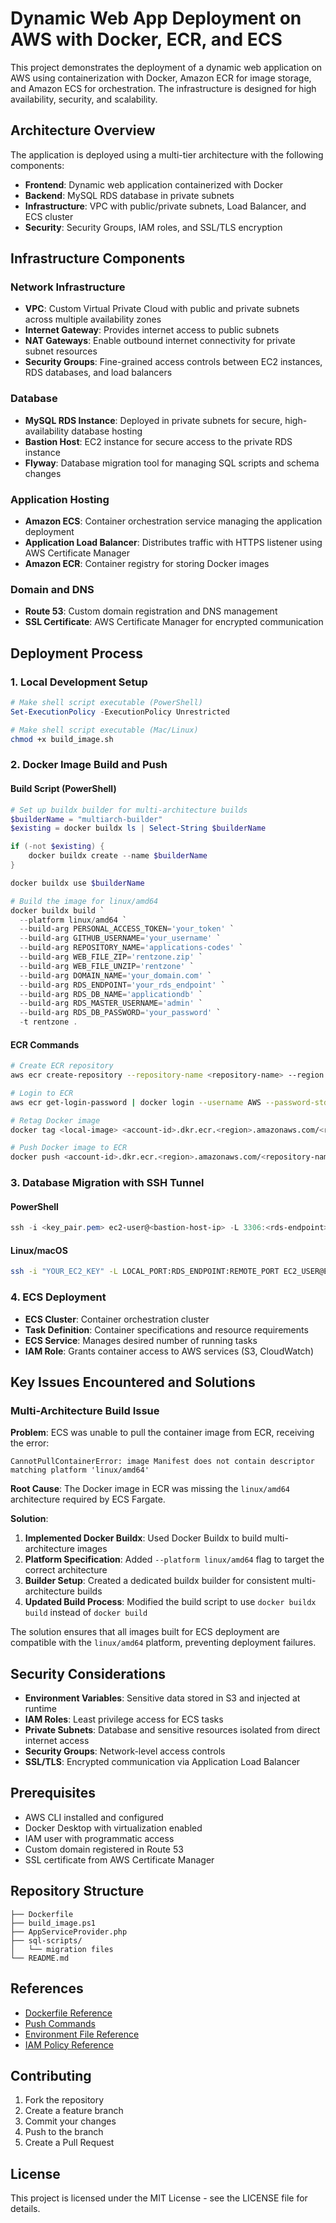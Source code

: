 # Dynamic Web App Deployment on AWS with Docker, ECR, and ECS

This project demonstrates the deployment of a dynamic web application on AWS using containerization with Docker, Amazon ECR for image storage, and Amazon ECS for orchestration. The infrastructure is designed for high availability, security, and scalability.

## Architecture Overview

The application is deployed using a multi-tier architecture with the following components:

-   **Frontend**: Dynamic web application containerized with Docker
-   **Backend**: MySQL RDS database in private subnets
-   **Infrastructure**: VPC with public/private subnets, Load Balancer, and ECS cluster
-   **Security**: Security Groups, IAM roles, and SSL/TLS encryption

## Infrastructure Components

### Network Infrastructure

-   **VPC**: Custom Virtual Private Cloud with public and private subnets across multiple availability zones
-   **Internet Gateway**: Provides internet access to public subnets
-   **NAT Gateways**: Enable outbound internet connectivity for private subnet resources
-   **Security Groups**: Fine-grained access controls between EC2 instances, RDS databases, and load balancers

### Database

-   **MySQL RDS Instance**: Deployed in private subnets for secure, high-availability database hosting
-   **Bastion Host**: EC2 instance for secure access to the private RDS instance
-   **Flyway**: Database migration tool for managing SQL scripts and schema changes

### Application Hosting

-   **Amazon ECS**: Container orchestration service managing the application deployment
-   **Application Load Balancer**: Distributes traffic with HTTPS listener using AWS Certificate Manager
-   **Amazon ECR**: Container registry for storing Docker images

### Domain and DNS

-   **Route 53**: Custom domain registration and DNS management
-   **SSL Certificate**: AWS Certificate Manager for encrypted communication

## Deployment Process

### 1. Local Development Setup

```powershell
# Make shell script executable (PowerShell)
Set-ExecutionPolicy -ExecutionPolicy Unrestricted

```

```bash
# Make shell script executable (Mac/Linux)
chmod +x build_image.sh

```

### 2. Docker Image Build and Push

#### Build Script (PowerShell)

```powershell
# Set up buildx builder for multi-architecture builds
$builderName = "multiarch-builder"
$existing = docker buildx ls | Select-String $builderName

if (-not $existing) {
    docker buildx create --name $builderName
}

docker buildx use $builderName

# Build the image for linux/amd64
docker buildx build `
  --platform linux/amd64 `
  --build-arg PERSONAL_ACCESS_TOKEN='your_token' `
  --build-arg GITHUB_USERNAME='your_username' `
  --build-arg REPOSITORY_NAME='applications-codes' `
  --build-arg WEB_FILE_ZIP='rentzone.zip' `
  --build-arg WEB_FILE_UNZIP='rentzone' `
  --build-arg DOMAIN_NAME='your_domain.com' `
  --build-arg RDS_ENDPOINT='your_rds_endpoint' `
  --build-arg RDS_DB_NAME='applicationdb' `
  --build-arg RDS_MASTER_USERNAME='admin' `
  --build-arg RDS_DB_PASSWORD='your_password' `
  -t rentzone .

```

#### ECR Commands

```bash
# Create ECR repository
aws ecr create-repository --repository-name <repository-name> --region <region>

# Login to ECR
aws ecr get-login-password | docker login --username AWS --password-stdin <account-id>.dkr.ecr.<region>.amazonaws.com

# Retag Docker image
docker tag <local-image> <account-id>.dkr.ecr.<region>.amazonaws.com/<repository-name>:latest

# Push Docker image to ECR
docker push <account-id>.dkr.ecr.<region>.amazonaws.com/<repository-name>:latest

```

### 3. Database Migration with SSH Tunnel

#### PowerShell

```powershell
ssh -i <key_pair.pem> ec2-user@<bastion-host-ip> -L 3306:<rds-endpoint>:3306 -N

```

#### Linux/macOS

```bash
ssh -i "YOUR_EC2_KEY" -L LOCAL_PORT:RDS_ENDPOINT:REMOTE_PORT EC2_USER@EC2_HOST -N -f

```

### 4. ECS Deployment

-   **ECS Cluster**: Container orchestration cluster
-   **Task Definition**: Container specifications and resource requirements
-   **ECS Service**: Manages desired number of running tasks
-   **IAM Role**: Grants container access to AWS services (S3, CloudWatch)

## Key Issues Encountered and Solutions

### Multi-Architecture Build Issue

**Problem**: ECS was unable to pull the container image from ECR, receiving the error:

```
CannotPullContainerError: image Manifest does not contain descriptor matching platform 'linux/amd64'

```

**Root Cause**: The Docker image in ECR was missing the `linux/amd64` architecture required by ECS Fargate.

**Solution**:

1.  **Implemented Docker Buildx**: Used Docker Buildx to build multi-architecture images
2.  **Platform Specification**: Added `--platform linux/amd64` flag to target the correct architecture
3.  **Builder Setup**: Created a dedicated buildx builder for consistent multi-architecture builds
4.  **Updated Build Process**: Modified the build script to use `docker buildx build` instead of `docker build`

The solution ensures that all images built for ECS deployment are compatible with the `linux/amd64` platform, preventing deployment failures.

## Security Considerations

-   **Environment Variables**: Sensitive data stored in S3 and injected at runtime
-   **IAM Roles**: Least privilege access for ECS tasks
-   **Private Subnets**: Database and sensitive resources isolated from direct internet access
-   **Security Groups**: Network-level access controls
-   **SSL/TLS**: Encrypted communication via Application Load Balancer

## Prerequisites

-   AWS CLI installed and configured
-   Docker Desktop with virtualization enabled
-   IAM user with programmatic access
-   Custom domain registered in Route 53
-   SSL certificate from AWS Certificate Manager

## Repository Structure

```
├── Dockerfile
├── build_image.ps1
├── AppServiceProvider.php
├── sql-scripts/
│   └── migration files
└── README.md

```

## References

-   [Dockerfile Reference](https://github.com/oliversims/DOCKER-PROJECTS/blob/main/rentzone/Dockerfile)
-   [Push Commands](https://github.com/oliversims/Dynamic-Web-App-Deployment-on-AWS-with-Docker-ECR-and-ECS/blob/main/push_commands.txt)
-   [Environment File Reference](https://github.com/oliversims/Dynamic-Web-App-Deployment-on-AWS-with-Docker-ECR-and-ECS/blob/main/rentzone.env)
-   [IAM Policy Reference](https://github.com/oliversims/Dynamic-Web-App-Deployment-on-AWS-with-Docker-ECR-and-ECS/blob/main/Iam_policy)

## Contributing

1.  Fork the repository
2.  Create a feature branch
3.  Commit your changes
4.  Push to the branch
5.  Create a Pull Request

## License

This project is licensed under the MIT License - see the LICENSE file for details.
